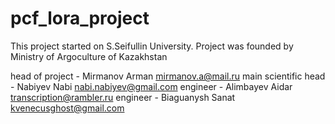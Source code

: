 # pcf_lora_project

This project started on S.Seifullin University.
Project was founded by Ministry of Argoculture of Kazakhstan

head of project - Mirmanov Arman mirmanov.a@mail.ru
main scientific head - Nabiyev Nabi nabi.nabiyev@gmail.com
engineer - Alimbayev Aidar transcription@rambler.ru
engineer - Biaguanysh Sanat kvenecusghost@gmail.com 
